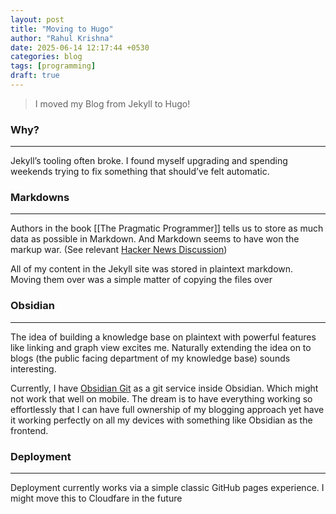 ```yaml
---
layout: post
title: "Moving to Hugo"
author: "Rahul Krishna"
date: 2025-06-14 12:17:44 +0530
categories: blog
tags: [programming]
draft: true
---
```


>	I moved my Blog from Jekyll to Hugo!

### Why?
---
Jekyll’s tooling often broke. I found myself upgrading and spending weekends trying to fix something that should’ve felt automatic. 

### Markdowns
---
Authors in the book [[The Pragmatic Programmer]] tells us to store as much data as possible in Markdown. And Markdown seems to have won the markup war. (See relevant [Hacker News Discussion](https://news.ycombinator.com/item?id=44183923))

All of my content in the Jekyll site was stored in plaintext markdown. Moving them over was a simple matter of copying the files over

### Obsidian
---
The idea of building a knowledge base on plaintext with powerful features like linking and graph view excites me. Naturally extending the idea on to blogs (the public facing department of my knowledge base) sounds interesting.

Currently, I have [Obsidian Git](https://github.com/Vinzent03/obsidian-git) as a git service inside Obsidian. Which might not work that well on mobile. The dream is to have everything working so effortlessly that I can have full ownership of my blogging approach yet have it working perfectly on all my devices with something like Obsidian as the frontend.

### Deployment
---
Deployment currently works via a simple classic GitHub pages experience. I might move this to Cloudfare in the future